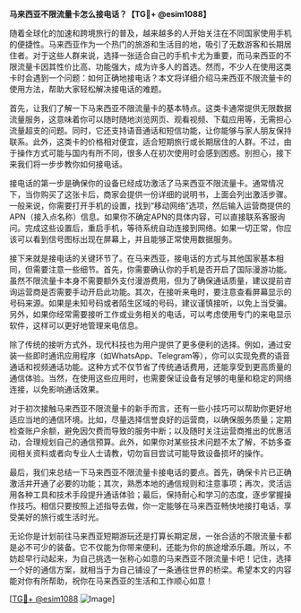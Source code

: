 **马来西亚不限流量卡怎么接电话？【TG💪+ @esim1088】**

随着全球化的加速和跨境旅行的普及，越来越多的人开始关注在不同国家使用手机的便捷性。马来西亚作为一个热门的旅游和生活目的地，吸引了无数游客和长期居住者。对于这些人群来说，选择一张适合自己的手机卡尤为重要，而马来西亚的不限流量卡因其性价比高、功能强大，成为许多人的首选。然而，不少人在使用这类卡时会遇到一个问题：如何正确地接电话？本文将详细介绍马来西亚不限流量卡的使用方法，帮助大家轻松解决接电话的难题。

首先，让我们了解一下马来西亚不限流量卡的基本特点。这类卡通常提供无限数据流量服务，这意味着你可以随时随地浏览网页、观看视频、下载应用等，无需担心流量超支的问题。同时，它还支持语音通话和短信功能，让你能够与家人朋友保持联系。此外，这类卡的价格相对便宜，适合短期旅行或长期居住的人群。不过，由于操作方式可能与国内有所不同，很多人在初次使用时会感到困惑。别担心，接下来我们将一步步教你如何接电话。

接电话的第一步是确保你的设备已经成功激活了马来西亚不限流量卡。通常情况下，当你购买了这张卡后，商家会提供一份详细的说明书，上面会列出激活步骤。一般来说，你需要打开手机的设置，找到“移动网络”选项，然后输入运营商提供的APN（接入点名称）信息。如果你不确定APN的具体内容，可以直接联系客服询问。完成这些设置后，重启手机，等待系统自动连接到网络。如果一切正常，你应该可以看到信号图标出现在屏幕上，并且能够正常使用数据服务。

接下来就是接电话的关键环节了。在马来西亚，接电话的方式与其他国家基本相同，但需要注意一些细节。首先，你需要确认你的手机是否开启了国际漫游功能。虽然不限流量卡本身不需要额外支付漫游费用，但为了确保通话质量，建议提前咨询运营商是否需要手动开启此功能。其次，在接听来电时，要注意查看屏幕显示的号码来源。如果是未知号码或者陌生区域的号码，建议谨慎接听，以免上当受骗。另外，如果你经常需要接听工作或业务相关的电话，可以考虑使用专门的来电显示软件，这样可以更好地管理来电信息。

除了传统的接听方式外，现代科技也为用户提供了更多便利的选择。例如，通过安装一些即时通讯应用程序（如WhatsApp、Telegram等），你可以实现免费的语音通话和视频通话功能。这种方式不仅节省了传统通话费用，还能享受到更高质量的通信体验。当然，在使用这些应用时，也需要保证设备有足够的电量和稳定的网络连接，以免影响通话效果。

对于初次接触马来西亚不限流量卡的新手而言，还有一些小技巧可以帮助你更好地适应当地的通信环境。比如，尽量选择信誉良好的运营商，以确保服务质量；定期检查账户余额，避免因欠费而导致的服务中断；以及随时关注运营商推出的优惠活动，合理规划自己的通信预算。此外，如果你对某些技术问题不太了解，不妨多查阅相关资料或者向专业人士请教，切勿盲目尝试可能导致设备损坏的操作。

最后，我们来总结一下马来西亚不限流量卡接电话的要点。首先，确保卡片已正确激活并开通了必要的功能；其次，熟悉本地的通信规则和注意事项；再次，灵活运用各种工具和技术手段提升通话体验；最后，保持耐心和学习的态度，逐步掌握操作技巧。相信只要按照上述指导去做，你一定能够在马来西亚畅快地接打电话，享受美好的旅行或生活时光。

无论你是计划前往马来西亚短期游玩还是打算长期定居，一张合适的不限流量卡都是必不可少的装备。它不仅能为你带来便利，还能为你的旅途增添乐趣。所以，不妨趁早行动起来，为自己挑选一张称心如意的马来西亚不限流量卡吧！记住，选择一个好的通信方案，就相当于为自己铺设了一条通往世界的桥梁。希望本文的内容能对你有所帮助，祝你在马来西亚的生活和工作顺心如意！

[[TG💪+ @esim1088](https://t.me/s/esim1088) ![Image](https://i.postimg.cc/4NQfJmqS/Snipaste-2025-05-13-00-14-12.png)]
